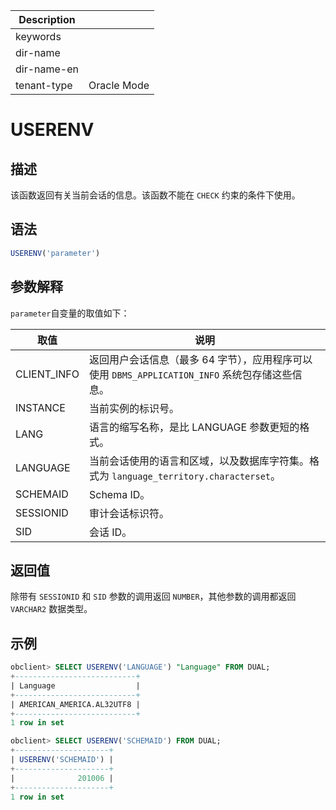 | Description   |                 |
|---------------|-----------------|
| keywords      |                 |
| dir-name      |                 |
| dir-name-en   |                 |
| tenant-type   | Oracle Mode     |

# USERENV

## 描述

该函数返回有关当前会话的信息。该函数不能在 `CHECK` 约束的条件下使用。

## 语法

```sql
USERENV('parameter')
```

## 参数解释

`parameter`自变量的取值如下：

| **取值** | **说明** |
| --- | --- |
| CLIENT_INFO | 返回用户会话信息（最多 64 字节），应用程序可以使用 `DBMS_APPLICATION_INFO` 系统包存储这些信息。 |
| INSTANCE | 当前实例的标识号。 |
| LANG | 语言的缩写名称，是比 LANGUAGE 参数更短的格式。 |
| LANGUAGE | 当前会话使用的语言和区域，以及数据库字符集。格式为 `language_territory.characterset`。 |
| SCHEMAID | Schema ID。 |
| SESSIONID | 审计会话标识符。 |
| SID | 会话 ID。 |

## 返回值

除带有 `SESSIONID` 和 `SID` 参数的调用返回 `NUMBER`，其他参数的调用都返回 `VARCHAR2` 数据类型。

## 示例

```sql
obclient> SELECT USERENV('LANGUAGE') "Language" FROM DUAL;
+---------------------------+
| Language                  |
+---------------------------+
| AMERICAN_AMERICA.AL32UTF8 |
+---------------------------+
1 row in set

obclient> SELECT USERENV('SCHEMAID') FROM DUAL;
+---------------------+
| USERENV('SCHEMAID') |
+---------------------+
|              201006 |
+---------------------+
1 row in set
```
